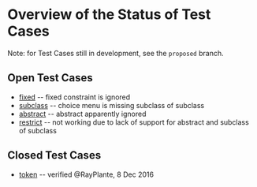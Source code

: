 # Overview of the Status of Test Cases

Note: for Test Cases still in development, see the `proposed` branch.  

## Open Test Cases

* [fixed](fixed) -- fixed constraint is ignored
* [subclass](subclass) -- choice menu is missing subclass of subclass
* [abstract](abstract) -- abstract apparently ignored
* [restrict](restrict) -- not working due to lack of support for abstract and subclass of subclass

## Closed Test Cases

* [token](token) -- verified @RayPlante, 8 Dec 2016



